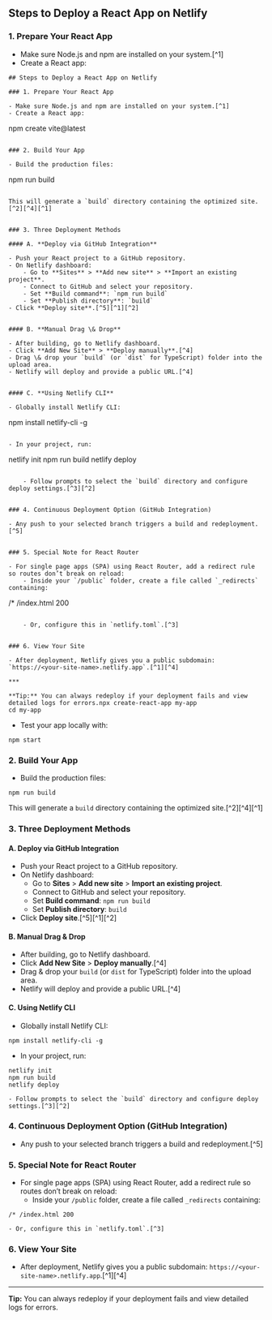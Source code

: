 ## Steps to Deploy a React App on Netlify

### 1. Prepare Your React App

- Make sure Node.js and npm are installed on your system.[^1]
- Create a React app:

```
## Steps to Deploy a React App on Netlify

### 1. Prepare Your React App

- Make sure Node.js and npm are installed on your system.[^1]
- Create a React app:

```
npm create vite@latest
```

### 2. Build Your App

- Build the production files:

```
npm run build
```

This will generate a `build` directory containing the optimized site.[^2][^4][^1]


### 3. Three Deployment Methods

#### A. **Deploy via GitHub Integration**

- Push your React project to a GitHub repository.
- On Netlify dashboard:
    - Go to **Sites** > **Add new site** > **Import an existing project**.
    - Connect to GitHub and select your repository.
    - Set **Build command**: `npm run build`
    - Set **Publish directory**: `build`
- Click **Deploy site**.[^5][^1][^2]


#### B. **Manual Drag \& Drop**

- After building, go to Netlify dashboard.
- Click **Add New Site** > **Deploy manually**.[^4]
- Drag \& drop your `build` (or `dist` for TypeScript) folder into the upload area.
- Netlify will deploy and provide a public URL.[^4]


#### C. **Using Netlify CLI**

- Globally install Netlify CLI:

```
npm install netlify-cli -g
```

- In your project, run:

```
netlify init
npm run build
netlify deploy
```

    - Follow prompts to select the `build` directory and configure deploy settings.[^3][^2]


### 4. Continuous Deployment Option (GitHub Integration)

- Any push to your selected branch triggers a build and redeployment.[^5]


### 5. Special Note for React Router

- For single page apps (SPA) using React Router, add a redirect rule so routes don’t break on reload:
    - Inside your `/public` folder, create a file called `_redirects` containing:

```
/* /index.html 200
```

    - Or, configure this in `netlify.toml`.[^3]


### 6. View Your Site

- After deployment, Netlify gives you a public subdomain: `https://<your-site-name>.netlify.app`.[^1][^4]

***

**Tip:** You can always redeploy if your deployment fails and view detailed logs for errors.npx create-react-app my-app
cd my-app
```

- Test your app locally with:

```
npm start
```


### 2. Build Your App

- Build the production files:

```
npm run build
```

This will generate a `build` directory containing the optimized site.[^2][^4][^1]


### 3. Three Deployment Methods

#### A. **Deploy via GitHub Integration**

- Push your React project to a GitHub repository.
- On Netlify dashboard:
    - Go to **Sites** > **Add new site** > **Import an existing project**.
    - Connect to GitHub and select your repository.
    - Set **Build command**: `npm run build`
    - Set **Publish directory**: `build`
- Click **Deploy site**.[^5][^1][^2]


#### B. **Manual Drag \& Drop**

- After building, go to Netlify dashboard.
- Click **Add New Site** > **Deploy manually**.[^4]
- Drag \& drop your `build` (or `dist` for TypeScript) folder into the upload area.
- Netlify will deploy and provide a public URL.[^4]


#### C. **Using Netlify CLI**

- Globally install Netlify CLI:

```
npm install netlify-cli -g
```

- In your project, run:

```
netlify init
npm run build
netlify deploy
```

    - Follow prompts to select the `build` directory and configure deploy settings.[^3][^2]


### 4. Continuous Deployment Option (GitHub Integration)

- Any push to your selected branch triggers a build and redeployment.[^5]


### 5. Special Note for React Router

- For single page apps (SPA) using React Router, add a redirect rule so routes don’t break on reload:
    - Inside your `/public` folder, create a file called `_redirects` containing:

```
/* /index.html 200
```

    - Or, configure this in `netlify.toml`.[^3]


### 6. View Your Site

- After deployment, Netlify gives you a public subdomain: `https://<your-site-name>.netlify.app`.[^1][^4]

***

**Tip:** You can always redeploy if your deployment fails and view detailed logs for errors.
